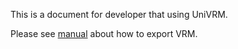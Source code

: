 This is a document for developer that using UniVRM.

Please see [manual](https://vrm.dev/en/docs//univrm/) about how to export VRM.
